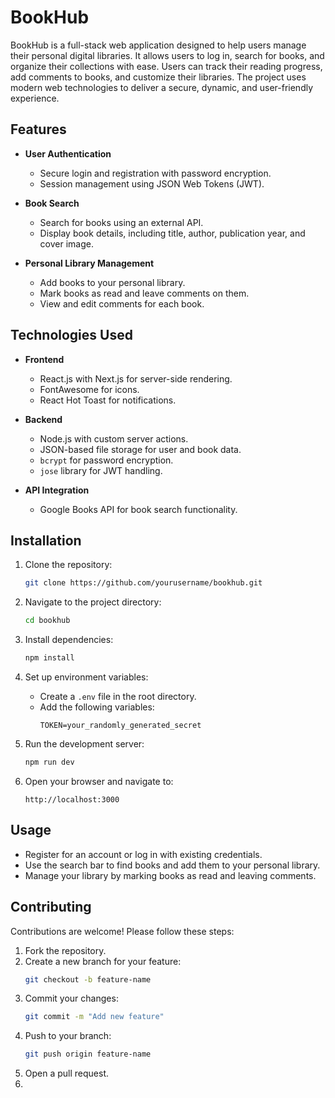 
# BookHub

BookHub is a full-stack web application designed to help users manage their personal digital libraries. It allows users to log in, search for books, and organize their collections with ease. Users can track their reading progress, add comments to books, and customize their libraries. The project uses modern web technologies to deliver a secure, dynamic, and user-friendly experience.

## Features

- **User Authentication**
  - Secure login and registration with password encryption.
  - Session management using JSON Web Tokens (JWT).

- **Book Search**
  - Search for books using an external API.
  - Display book details, including title, author, publication year, and cover image.

- **Personal Library Management**
  - Add books to your personal library.
  - Mark books as read and leave comments on them.
  - View and edit comments for each book.

## Technologies Used

- **Frontend**
  - React.js with Next.js for server-side rendering.
  - FontAwesome for icons.
  - React Hot Toast for notifications.

- **Backend**
  - Node.js with custom server actions.
  - JSON-based file storage for user and book data.
  - `bcrypt` for password encryption.
  - `jose` library for JWT handling.

- **API Integration**
  - Google Books API for book search functionality.

## Installation

1. Clone the repository:
   ```bash
   git clone https://github.com/yourusername/bookhub.git
   ```

2. Navigate to the project directory:
   ```bash
   cd bookhub
   ```

3. Install dependencies:
   ```bash
   npm install
   ```

4. Set up environment variables:
   - Create a `.env` file in the root directory.
   - Add the following variables:
     ```
     TOKEN=your_randomly_generated_secret
     ```

5. Run the development server:
   ```bash
   npm run dev
   ```

6. Open your browser and navigate to:
   ```
   http://localhost:3000
   ```

## Usage

- Register for an account or log in with existing credentials.
- Use the search bar to find books and add them to your personal library.
- Manage your library by marking books as read and leaving comments.

## Contributing

Contributions are welcome! Please follow these steps:

1. Fork the repository.
2. Create a new branch for your feature:
   ```bash
   git checkout -b feature-name
   ```
3. Commit your changes:
   ```bash
   git commit -m "Add new feature"
   ```
4. Push to your branch:
   ```bash
   git push origin feature-name
   ```
5. Open a pull request.
6. 
